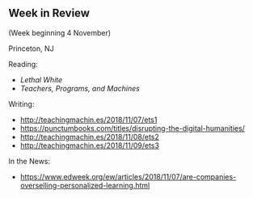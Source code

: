 ## Week in Review
(Week beginning 4 November)

Princeton, NJ

Reading:
* _Lethal White_
* _Teachers, Programs, and Machines_

Writing:
* http://teachingmachin.es/2018/11/07/ets1
* https://punctumbooks.com/titles/disrupting-the-digital-humanities/
* http://teachingmachin.es/2018/11/08/ets2
* http://teachingmachin.es/2018/11/09/ets3

In the News:
* https://www.edweek.org/ew/articles/2018/11/07/are-companies-overselling-personalized-learning.html
